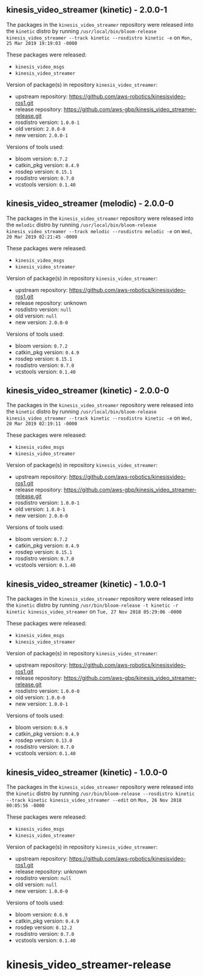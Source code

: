 ## kinesis_video_streamer (kinetic) - 2.0.0-1

The packages in the `kinesis_video_streamer` repository were released into the `kinetic` distro by running `/usr/local/bin/bloom-release kinesis_video_streamer --track kinetic --rosdistro kinetic -e` on `Mon, 25 Mar 2019 19:19:03 -0000`

These packages were released:
- `kinesis_video_msgs`
- `kinesis_video_streamer`

Version of package(s) in repository `kinesis_video_streamer`:

- upstream repository: https://github.com/aws-robotics/kinesisvideo-ros1.git
- release repository: https://github.com/aws-gbp/kinesis_video_streamer-release.git
- rosdistro version: `1.0.0-1`
- old version: `2.0.0-0`
- new version: `2.0.0-1`

Versions of tools used:

- bloom version: `0.7.2`
- catkin_pkg version: `0.4.9`
- rosdep version: `0.15.1`
- rosdistro version: `0.7.0`
- vcstools version: `0.1.40`


## kinesis_video_streamer (melodic) - 2.0.0-0

The packages in the `kinesis_video_streamer` repository were released into the `melodic` distro by running `/usr/local/bin/bloom-release kinesis_video_streamer --track melodic --rosdistro melodic -e` on `Wed, 20 Mar 2019 02:21:45 -0000`

These packages were released:
- `kinesis_video_msgs`
- `kinesis_video_streamer`

Version of package(s) in repository `kinesis_video_streamer`:

- upstream repository: https://github.com/aws-robotics/kinesisvideo-ros1.git
- release repository: unknown
- rosdistro version: `null`
- old version: `null`
- new version: `2.0.0-0`

Versions of tools used:

- bloom version: `0.7.2`
- catkin_pkg version: `0.4.9`
- rosdep version: `0.15.1`
- rosdistro version: `0.7.0`
- vcstools version: `0.1.40`


## kinesis_video_streamer (kinetic) - 2.0.0-0

The packages in the `kinesis_video_streamer` repository were released into the `kinetic` distro by running `/usr/local/bin/bloom-release kinesis_video_streamer --track kinetic --rosdistro kinetic -e` on `Wed, 20 Mar 2019 02:19:11 -0000`

These packages were released:
- `kinesis_video_msgs`
- `kinesis_video_streamer`

Version of package(s) in repository `kinesis_video_streamer`:

- upstream repository: https://github.com/aws-robotics/kinesisvideo-ros1.git
- release repository: https://github.com/aws-gbp/kinesis_video_streamer-release.git
- rosdistro version: `1.0.0-1`
- old version: `1.0.0-1`
- new version: `2.0.0-0`

Versions of tools used:

- bloom version: `0.7.2`
- catkin_pkg version: `0.4.9`
- rosdep version: `0.15.1`
- rosdistro version: `0.7.0`
- vcstools version: `0.1.40`


## kinesis_video_streamer (kinetic) - 1.0.0-1

The packages in the `kinesis_video_streamer` repository were released into the `kinetic` distro by running `/usr/bin/bloom-release -t kinetic -r kinetic kinesis_video_streamer` on `Tue, 27 Nov 2018 05:29:06 -0000`

These packages were released:
- `kinesis_video_msgs`
- `kinesis_video_streamer`

Version of package(s) in repository `kinesis_video_streamer`:

- upstream repository: https://github.com/aws-robotics/kinesisvideo-ros1.git
- release repository: https://github.com/aws-gbp/kinesis_video_streamer-release.git
- rosdistro version: `1.0.0-0`
- old version: `1.0.0-0`
- new version: `1.0.0-1`

Versions of tools used:

- bloom version: `0.6.9`
- catkin_pkg version: `0.4.9`
- rosdep version: `0.13.0`
- rosdistro version: `0.7.0`
- vcstools version: `0.1.40`


## kinesis_video_streamer (kinetic) - 1.0.0-0

The packages in the `kinesis_video_streamer` repository were released into the `kinetic` distro by running `/usr/bin/bloom-release --rosdistro kinetic --track kinetic kinesis_video_streamer --edit` on `Mon, 26 Nov 2018 00:05:56 -0000`

These packages were released:
- `kinesis_video_msgs`
- `kinesis_video_streamer`

Version of package(s) in repository `kinesis_video_streamer`:

- upstream repository: https://github.com/aws-robotics/kinesisvideo-ros1.git
- release repository: unknown
- rosdistro version: `null`
- old version: `null`
- new version: `1.0.0-0`

Versions of tools used:

- bloom version: `0.6.9`
- catkin_pkg version: `0.4.9`
- rosdep version: `0.12.2`
- rosdistro version: `0.7.0`
- vcstools version: `0.1.40`


# kinesis_video_streamer-release